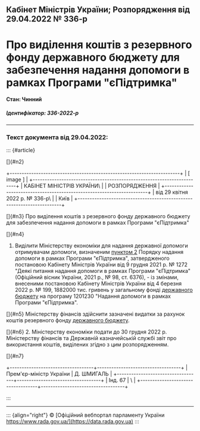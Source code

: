 ## Кабінет Міністрів України; Розпорядження від 29.04.2022 № 336-р

# Про виділення коштів з резервного фонду державного бюджету для забезпечення надання допомоги в рамках Програми "єПідтримка"

#### Стан: Чинний

##### Ідентифікатор: 336-2022-р

------------------------------------------------------------------------

### Текст документа від 29.04.2022:

::: {#article}
<div>

[]{#n2}

+-----------------------------------------------------------------------+
| \[ image \]                                                           |
+-----------------------------------------------------------------------+
| КАБІНЕТ МІНІСТРІВ УКРАЇНИ\                                            |
| РОЗПОРЯДЖЕННЯ                                                         |
+-----------------------------------------------------------------------+
| від 29 квітня 2022 р. № 336-р\                                        |
| Київ                                                                  |
+-----------------------------------------------------------------------+

</div>

[]{#n3}
Про виділення коштів з резервного фонду державного бюджету для забезпечення надання допомоги в рамках Програми "єПідтримка"

[]{#n4}
1. Виділити Міністерству економіки для надання державної допомоги отримувачам допомоги, визначеним [пунктом 2](/go/1272-2021-%D0%BF) Порядку надання допомоги в рамках Програми "єПідтримка", затвердженого постановою Кабінету Міністрів України від 9 грудня 2021 р. № 1272 "Деякі питання надання допомоги в рамках Програми "єПідтримка" (Офіційний вісник України, 2021 р., № 98, ст. 6376), - із змінами, внесеними постановою Кабінету Міністрів України від 4 березня 2022 р. № 199, 1882000 тис. гривень у загальному фонді [державного бюджету](/go/1928-20) на програму 1201230 "Надання допомоги в рамках Програми "єПідтримка".

[]{#n5}
Міністерству фінансів здійснити зазначені видатки за рахунок коштів резервного фонду [державного бюджету](/go/1928-20).

[]{#n6}
2. Міністерству економіки подати до 30 грудня 2022 р. Міністерству фінансів та Державній казначейській службі звіт про використання коштів, виділених згідно з цим розпорядженням.

<div>

[]{#n7}

+-----------------------------------+-----------------------------------+
| Прем\'єр-міністр України          | Д. ШМИГАЛЬ                        |
+-----------------------------------+-----------------------------------+
| Інд. 67                           | \                                 |
+-----------------------------------+-----------------------------------+

</div>
:::

------------------------------------------------------------------------

::: {align="right"}
© [Офіційний вебпортал парламенту України\
https://www.rada.gov.ua/](https://data.rada.gov.ua)
:::
